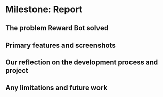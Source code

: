 # Milestone: Report


## The problem Reward Bot solved

## Primary features and screenshots

## Our reflection on the development process and project

## Any limitations and future work
